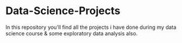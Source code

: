 # Data-Science-Projects
In this repository you'll find all the projects i have done during my data science course & some 
exploratory data analysis also.
